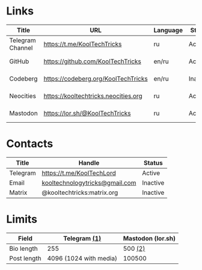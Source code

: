 # Links

|Title|URL|Language|Status|Created|RSS|
|-|-|-|-|-|-|
|Telegram Channel|https://t.me/KoolTechTricks|ru|Active|2023-03-02|None
|GitHub|https://github.com/KoolTechTricks|en/ru|Active|2023-08-21|Unknown
|Codeberg|https://codeberg.org/KoolTechTricks|en/ru|Inactive|2023-08-26|https://codeberg.org/KoolTechTricks.atom
|Neocities|https://kooltechtricks.neocities.org|ru|Active|2023-08-27|https://kooltechtricks.neocities.org/feed.atom
|Mastodon|https://lor.sh/@KoolTechTricks|ru|Active|2024-03-15|https://lor.sh/@KoolTechTricks.rss

# Contacts

|Title|Handle|Status|
|-|-|-|
|Telegram|https://t.me/KoolTechLord|Active
|Email|kooltechnologytricks@gmail.com|Inactive
|Matrix|@kooltechtricks:matrix.org|Inactive

# Limits

|Field|Telegram [(1)]|Mastodon (lor.sh)|
|-|-|-|
|Bio length|255|500 [(2)]
|Post length|4096 (1024 with media)|100500

[(1)]: https://limits.tginfo.me/en
[(2)]: https://docs.joinmastodon.org/user/profile/#bio
